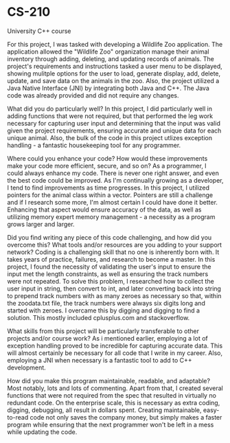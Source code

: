 # CS-210
University C++ course


For this project, I was tasked with developing a Wildlife Zoo application. The application allowed the "Wildlife Zoo" organization manage their animal inventory 
through adding, deleting, and updating records of animals. The project's requirements and instructions tasked a user menu to be displayed, showing mulitple options 
for the user to load, generate display, add, delete, update, and save data on the animals in the zoo. Also, the project utilized a Java Native Interface (JNI) by 
integrating both Java and C++. The Java code was already provided and did not require any changes.

What did you do particularly well? 
In this project, I did particularly well in adding functions that were not required, but that performed the leg work necessary for capturing user input and 
determining that the input was valid given the project requirements, ensuring accurate and unique data for each unique animal. Also, the bulk of the code in this 
project utlizes exception handling - a fantastic housekeeping tool for any programmer.

Where could you enhance your code? How would these improvements make your code more efficient, secure, and so on?
As a programmer, I could always enhance my code. There is never one right answer, and even the best code could be improved. As I'm continually growing as a 
developer, I tend to find improvements as time progresses. In this project, I utilized pointers for the animal class within a vector. Pointers are still a challenge
and if I research some more, I'm almost certain I could have done it better. Enhancing that aspect would ensure accuracy of the data, as well as utilizing memory
expert memory management - a necessity as a program grows larger and larger.

Did you find writing any piece of this code challenging, and how did you overcome this? What tools and/or resources are you adding to your support network?
Coding is a challenging skill that no one is inherently born with. It takes years of practice, failures, and research to become a master. In this project, I found
the necessity of validating the user's input to ensure the input met the length constraints, as well as ensuring the track numbers were not repeated. To solve this
problem, I researched how to collect the user input in string, then convert to int, and later converting back into string to prepend track numbers with as many 
zeroes as necessary so that, within the zoodata.txt file, the track numbers were always six digits long and started with zeroes. I overcame this by digging and
digging to find a solution. This mostly included cplusplus.com and stackoverflow.

What skills from this project will be particularly transferable to other projects and/or course work?
As i mentioned earlier, employing a lot of exception handling proved to be incredible for capturing accurate data. This will almost certainly be necessary for all
code that I write in my career. Also, employing a JNI when necessary is a fantastic tool to add to C++ development.

How did you make this program maintainable, readable, and adaptable?
Most notably, lots and lots of commenting. Apart from that, I created several functions that were not required from the spec that resulted in virtually no redundant
code. On the enterprise scale, this is necessary as extra coding, digging, debugging, all result in dollars spent. Creating maintainable, easy-to-read code not only
saves the company money, but simply makes a faster program while ensuring that the next programmer won't be left in a mess while updating the code.
